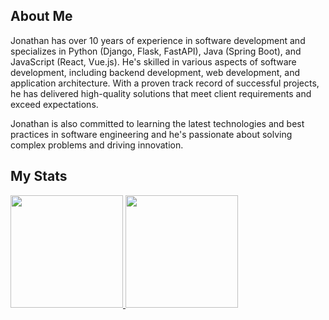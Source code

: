 ## About Me

Jonathan has over 10 years of experience in software development and specializes in Python (Django, Flask, FastAPI), Java (Spring Boot), and JavaScript (React, Vue.js). He's skilled in various aspects of software development, including backend development, web development, and application architecture. With a proven track record of successful projects, he has delivered high-quality solutions that meet client requirements and exceed expectations.

Jonathan is also committed to learning the latest technologies and best practices in software engineering and he's passionate about solving complex problems and driving innovation.

## My Stats
<p>
<a href="https://github.com/jonzeiset">
  <img height="180em" src="https://github-readme-stats-eight-theta.vercel.app/api?username=smiledev1230&show_icons=true&theme=algolia&include_all_commits=true&count_private=true"/>
  <img height="180em" src="https://github-readme-stats-eight-theta.vercel.app/api/top-langs/?username=jonzeiset&layout=compact&langs_count=8&theme=algolia"/>
</a>
</p>
